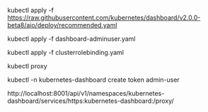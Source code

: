 kubectl apply -f https://raw.githubusercontent.com/kubernetes/dashboard/v2.0.0-beta8/aio/deploy/recommended.yaml

kubectl apply -f dashboard-adminuser.yaml

kubectl apply -f clusterrolebinding.yaml

kubectl proxy

kubectl -n kubernetes-dashboard create token admin-user

http://localhost:8001/api/v1/namespaces/kubernetes-dashboard/services/https:kubernetes-dashboard:/proxy/
